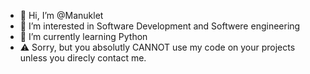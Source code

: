 - 👋 Hi, I’m @Manuklet
- 👀 I’m interested in Software Development and Softwere engineering
- 🌱 I’m currently learning Python
- ⚠️ Sorry, but you absolutly CANNOT use my code on your projects unless you direcly contact me.
<!---
manuklet/manuklet is a ✨ special ✨ repository because its `README.md` (this file) appears on your GitHub profile.
You can click the Preview link to take a look at your changes.
--->
